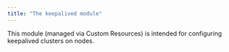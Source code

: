 ```yaml
---
title: "The keepalived module"
---
```


This module (managed via Custom Resources) is intended for configuring keepalived clusters on nodes.
